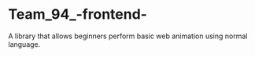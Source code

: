 # Team_94_-frontend-
A library that allows beginners perform basic web animation using normal language.
